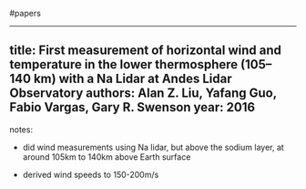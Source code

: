 #papers

---
title: First measurement of horizontal wind and temperature in the lower thermosphere (105–140 km) with a Na Lidar at Andes Lidar Observatory
authors: Alan Z. Liu, Yafang Guo, Fabio Vargas, Gary R. Swenson
year: 2016
---
notes:
- did wind measurements using Na lidar, but above the sodium layer, at around 105km to 140km above Earth surface

- derived wind speeds to 150-200m/s
